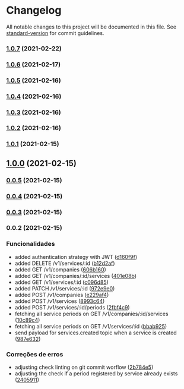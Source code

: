 # Changelog

All notable changes to this project will be documented in this file. See [standard-version](https://github.com/conventional-changelog/standard-version) for commit guidelines.

### [1.0.7](https://github.com/wnqueiroz/fiap-startup-one-ms-company/compare/1.0.6...1.0.7) (2021-02-22)

### [1.0.6](https://github.com/wnqueiroz/fiap-startup-one-ms-company/compare/1.0.5...1.0.6) (2021-02-17)

### [1.0.5](https://github.com/wnqueiroz/fiap-startup-one-ms-company/compare/1.0.4...1.0.5) (2021-02-16)

### [1.0.4](https://github.com/wnqueiroz/fiap-startup-one-ms-company/compare/1.0.3...1.0.4) (2021-02-16)

### [1.0.3](https://github.com/wnqueiroz/fiap-startup-one-ms-company/compare/1.0.2...1.0.3) (2021-02-16)

### [1.0.2](https://github.com/wnqueiroz/fiap-startup-one-ms-company/compare/1.0.1...1.0.2) (2021-02-16)

### [1.0.1](https://github.com/wnqueiroz/fiap-startup-one-ms-company/compare/1.0.0...1.0.1) (2021-02-15)

## [1.0.0](https://github.com/wnqueiroz/fiap-startup-one-prototype/compare/0.0.5...1.0.0) (2021-02-15)

### [0.0.5](https://github.com/wnqueiroz/fiap-startup-one-ms-company/compare/0.0.4...0.0.5) (2021-02-15)

### [0.0.4](https://github.com/wnqueiroz/fiap-startup-one-ms-company/compare/0.0.3...0.0.4) (2021-02-15)

### [0.0.3](https://github.com/wnqueiroz/fiap-startup-one-ms-company/compare/0.0.2...0.0.3) (2021-02-15)

### 0.0.2 (2021-02-15)


### Funcionalidades

* added authentication strategy with JWT ([d160f9f](https://github.com/wnqueiroz/fiap-startup-one-ms-company/commit/d160f9f084ba5f94c769af022182a17ec8f3c0ec))
* added DELETE /v1/services/:id ([b12d2af](https://github.com/wnqueiroz/fiap-startup-one-ms-company/commit/b12d2af4ebed4e56f8558f20a645a1f21c30b141))
* added GET /v1/companies ([606b160](https://github.com/wnqueiroz/fiap-startup-one-ms-company/commit/606b16081e6390f85711d7215760cd22f48c2c23))
* added GET /v1/companies/:id/services ([401e08b](https://github.com/wnqueiroz/fiap-startup-one-ms-company/commit/401e08b282ce15f30c4a790ba1634c96a4f3e629))
* added GET /v1/services/:id ([c096d85](https://github.com/wnqueiroz/fiap-startup-one-ms-company/commit/c096d8520130541b8f7ecd4549f3ac4d1477c0b9))
* added PATCH /v1/services/:id ([972e9e0](https://github.com/wnqueiroz/fiap-startup-one-ms-company/commit/972e9e0ef901fa3f749b0576d4d19895dc2e4bf6))
* added POST /v1/companies ([e229af4](https://github.com/wnqueiroz/fiap-startup-one-ms-company/commit/e229af4cc11ebd782ea3ffff23358a8e5428d2f5))
* added POST /v1/services ([8993c64](https://github.com/wnqueiroz/fiap-startup-one-ms-company/commit/8993c6477e4624d0e00ca2cf68ba7774c792b773))
* added POST /v1/services/:id/periods ([2fbf4c9](https://github.com/wnqueiroz/fiap-startup-one-ms-company/commit/2fbf4c99973a4ad95e7688fa053b6c3a2f84cabe))
* fetching all service periods on GET /v1/companies/:id/services ([10c89c4](https://github.com/wnqueiroz/fiap-startup-one-ms-company/commit/10c89c4f6dc06d4761cd53de2d01506868226a11))
* fetching all service periods on GET /v1/services/:id ([bbab925](https://github.com/wnqueiroz/fiap-startup-one-ms-company/commit/bbab925f6936e605579840f2e1236828d7650a9f))
* send payload for services.created topic when a service is created ([987e632](https://github.com/wnqueiroz/fiap-startup-one-ms-company/commit/987e632d336c9379c148201704b65b8eb8ce3581))


### Correções de erros

* adjusting check linting on git commit worflow ([2b784e5](https://github.com/wnqueiroz/fiap-startup-one-ms-company/commit/2b784e545d8a720aff0dc3002ba9c1fff70854e9))
* adjusting the check if a period registered by service already exists ([2405911](https://github.com/wnqueiroz/fiap-startup-one-ms-company/commit/2405911b7fca8b6b3422c69d56ae3aa357baca73))
